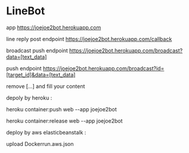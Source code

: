 # LineBot

app https://joejoe2bot.herokuapp.com
 
line reply post endpoint  https://joejoe2bot.herokuapp.com/callback
   
broadcast push endpoint  https://joejoe2bot.herokuapp.com/broadcast?data=[text_data]

push endpoint https://joejoe2bot.herokuapp.com/broadcast?id=[target_id]&data=[text_data]

remove [...] and fill your content


depoly by heroku :

heroku container:push web --app joejoe2bot

heroku container:release web --app joejoe2bot

deploy by aws elasticbeanstalk :

upload Dockerrun.aws.json